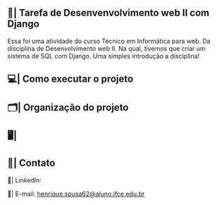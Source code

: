 ## 📑| Tarefa de Desenvenvolvimento web II com Django

  Essa foi uma atividade do curso Técnico em Informática para web. Da disciplina de Desenvolvimento web II. Na qual, tivemos que criar um sistema de SQL com Django. Uma simples introdução a disciplina! 

## 💻| Como executar o projeto

## 🗂️| Organização do projeto 

## 🖥️|    

## 📧| Contato 

  📱| Linkedln: 

  📩| E-mail: henrique.sousa62@aluno.ifce.edu.br





 
